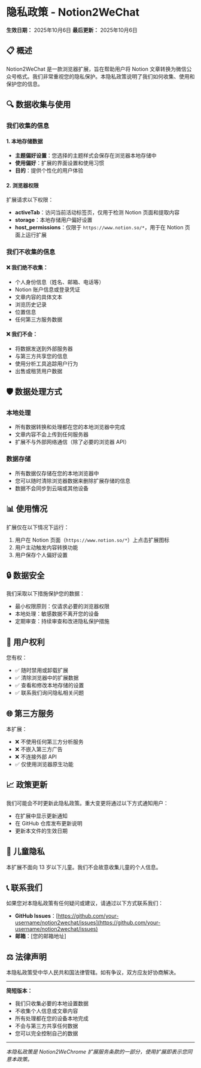 # 隐私政策 - Notion2WeChat

**生效日期：** 2025年10月6日
**最后更新：** 2025年10月6日

## 📋 概述

Notion2WeChat 是一款浏览器扩展，旨在帮助用户将 Notion 文章转换为微信公众号格式。我们非常重视您的隐私保护。本隐私政策说明了我们如何收集、使用和保护您的信息。

## 🔍 数据收集与使用

### 我们收集的信息

#### 1. 本地存储数据
- **主题偏好设置**：您选择的主题样式会保存在浏览器本地存储中
- **使用偏好**：扩展的界面设置和使用习惯
- **目的**：提供个性化的用户体验

#### 2. 浏览器权限
扩展请求以下权限：
- **activeTab**：访问当前活动标签页，仅用于检测 Notion 页面和提取内容
- **storage**：本地存储用户偏好设置
- **host_permissions**：仅限于 `https://www.notion.so/*`，用于在 Notion 页面上运行扩展

### 我们不收集的信息

#### ❌ 我们绝不收集：
- 个人身份信息（姓名、邮箱、电话等）
- Notion 账户信息或登录凭证
- 文章内容的具体文本
- 浏览历史记录
- 位置信息
- 任何第三方服务数据

#### ❌ 我们不会：
- 将数据发送到外部服务器
- 与第三方共享您的信息
- 使用分析工具追踪用户行为
- 出售或租赁用户数据

## 🛡️ 数据处理方式

### 本地处理
- 所有数据转换和处理都在您的本地浏览器中完成
- 文章内容不会上传到任何服务器
- 扩展不与外部网络通信（除了必要的浏览器 API）

### 数据存储
- 所有数据仅存储在您的本地浏览器中
- 您可以随时清除浏览器数据来删除扩展存储的信息
- 数据不会同步到云端或其他设备

## 📊 使用情况

扩展仅在以下情况下运行：
1. 用户在 Notion 页面（`https://www.notion.so/*`）上点击扩展图标
2. 用户主动触发内容转换功能
3. 用户保存个人偏好设置

## 🔒 数据安全

我们采取以下措施保护您的数据：
- 最小权限原则：仅请求必要的浏览器权限
- 本地处理：敏感数据不离开您的设备
- 定期审查：持续审查和改进隐私保护措施

## 👤 用户权利

您有权：
- ✅ 随时禁用或卸载扩展
- ✅ 清除浏览器中的扩展数据
- ✅ 查看和修改本地存储的设置
- ✅ 联系我们询问隐私相关问题

## 🌐 第三方服务

本扩展：
- ❌ 不使用任何第三方分析服务
- ❌ 不嵌入第三方广告
- ❌ 不连接外部 API
- ✅ 仅使用浏览器原生功能

## 📈 政策更新

我们可能会不时更新此隐私政策。重大变更将通过以下方式通知用户：
- 在扩展中显示更新通知
- 在 GitHub 仓库发布更新说明
- 更新本文件的生效日期

## 🚫 儿童隐私

本扩展不面向 13 岁以下儿童。我们不会故意收集儿童的个人信息。

## 📞 联系我们

如果您对本隐私政策有任何疑问或建议，请通过以下方式联系我们：

- **GitHub Issues**：[https://github.com/your-username/notion2wechat/issues](https://github.com/your-username/notion2wechat/issues)
- **邮箱**：[您的邮箱地址]

## ⚖️ 法律声明

本隐私政策受中华人民共和国法律管辖。如有争议，双方应友好协商解决。

---

**简短版本：**
- 我们只收集必要的本地设置数据
- 不收集个人信息或文章内容
- 所有处理都在您的设备本地完成
- 不会与第三方共享任何数据
- 您可以完全控制自己的数据

---

*本隐私政策是 Notion2WeChrome 扩展服务条款的一部分，使用扩展即表示您同意本政策。*
